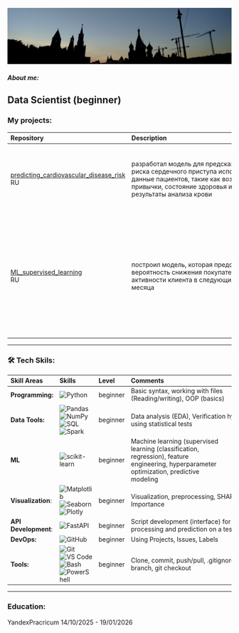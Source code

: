 [![Header](https://github.com/89artur/89artur/blob/main/assets/moscow.jpg?raw=true)](linkedin.com/in/artur-shakhmaev-344a47a6)

##### About me:
Data Scientist (beginner) 
---
### My projects:
| Repository | Description| Tools | Comments |
|:-----------|:---------|:------------|------------:|
|  [predicting_cardiovascular_disease_risk](https://github.com/89artur/predicting_cardiovascular_disease_risk.git)<br>RU   |  <div style="width: 300px; word-wrap: break-word;">разработал модель для предсказания риска сердечного приступа используя данные пациентов, такие как возраст, привычки, состояние здоровья и результаты анализа крови   | <div style="width: 200px; word-wrap: break-word;">EDA (missingno, scipy, phik(plot_correlation_matrix), matplotlib, seaborn)); ML(Pipeline, RandomizedSearchCV, StratifiedKFold, XGBClassifier, recall_score,precision_score,accuracy_score,confusion_matrix) |учебный проект      |
|  [ML_supervised_learning](https://img.shields.io/badge/REPO-GitHub-blue?style=for-the-badge&logo=github)<br>RU     | <div style="width: 300px; word-wrap: break-word;">построил модель, которая предскажет вероятность снижения покупательской активности клиента в следующие три месяца    | <div style="width: 200px; word-wrap: break-word;">EDA (scipy, phik (plot_correlation_matrix), matplotlib, seaborn); ML(Pipeline, ColumnTransformer, RandomizedSearchCV (SimpleImputer, LabelEncoder, OneHotEncoder, OrdinalEncoder, StandardScaler, MinMaxScaler), LogisticRegression, DecisionTreeClassifier, KNeighborsClassifier, roc_auc_score, SHAP  |учебный проект       |учебный проект      |


---

### 🛠 Tech Skils:
| Skill Areas | Skills| Level | Comments |
|:-----------|:---------|:------------|:------------|
|**Programming:** |![Python](https://img.shields.io/badge/-Python-697e91)          | beginner  | <div style="width: 300px; word-wrap: break-word;">Basic syntax, working with files (Reading/writing), OOP (basics)              |
|**Data Tools:** |![Pandas](https://img.shields.io/badge/-Pandas-697e91) ![NumPy](https://img.shields.io/badge/-NumPy-697e91) ![SQL](https://img.shields.io/badge/-SQL-697e91) ![Spark](https://img.shields.io/badge/-Spark-697e91)|beginner  |Data analysis (EDA), Verification hypotheses using statistical tests             |
|**ML** |![scikit-learn](https://img.shields.io/badge/-scikit_learn-697e91)|beginner   |<div style="width: 200px; word-wrap: break-word;">Machine learning (supervised learning (classification, regression), feature engineering, hyperparameter optimization, predictive modeling                 |
|**Visualization**:| ![Matplotlib](https://img.shields.io/badge/-Matplotlib-697e91) ![Seaborn](https://img.shields.io/badge/-Seaborn-697e91) ![Plotly](https://img.shields.io/badge/-Plotly-697e91) | beginner  | Visualization, preprocessing, SHAP, Feature Importance                |
|**API Development**:|![FastAPI](https://img.shields.io/badge/-FastAPI-697e91)  | beginner  |Script development (interface) for data processing and prediction on a test sample               |
|**DevOps:**|![GitHub](https://img.shields.io/badge/-GitHub-697e91) | beginner  | Using Projects, Issues, Labels    |  
|**Tools:** |![Git](https://img.shields.io/badge/-Git-697e91) ![VS Code](https://img.shields.io/badge/-VS_Code-697e91) ![Bash](https://img.shields.io/badge/-Bash-697e91) ![PowerShell](https://img.shields.io/badge/-PowerShell-697e91) | beginner  | Clone, commit, push/pull, .gitignore, git branch, git checkout              | 
---
### Education:
YandexPracricum 14/10/2025 - 19/01/2026
